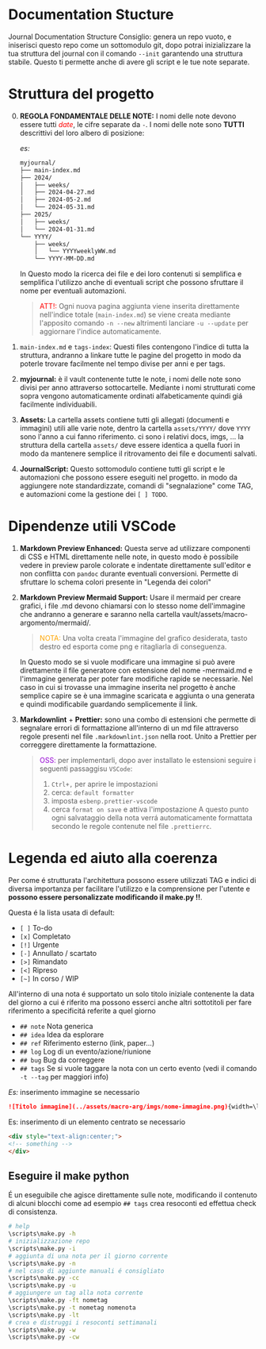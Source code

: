 # Documentation Stucture

Journal Documentation Structure
Consiglio: genera un repo vuoto, e iniserisci questo repo come un sottomodulo git, dopo potrai inizializzare la tua struttura del journal con il comando `--init` garantendo una struttura stabile. Questo ti permette anche di avere gli script e le tue note separate.

# Struttura del progetto

0. **REGOLA FONDAMENTALE DELLE NOTE:** I nomi delle note devono essere tutti <span style="color:red">_date_</span>, le cifre separate da `-`. I nomi delle note sono **TUTTI** descrittivi del loro albero di posizione:

   _es:_

   ```bash
   myjournal/
   ├── main-index.md
   ├── 2024/
   │   ├── weeks/
   │   ├── 2024-04-27.md
   │   ├── 2024-05-2.md
   │   └── 2024-05-31.md
   ├── 2025/
   │   ├── weeks/
   │   └── 2024-01-31.md
   └── YYYY/
       ├── weeks/
       │   └── YYYYweeklyWW.md
       └── YYYY-MM-DD.md
   ```

   In Questo modo la ricerca dei file e dei loro contenuti si semplifica e semplifica l'utilizzo anche di eventuali script che possono sfruttare il nome per eventuali automazioni.

   > <span style="color: red;">ATT!:</span> Ogni nuova pagina aggiunta viene inserita direttamente nell'indice totale (`main-index.md`) se viene creata mediante l'apposito comando `-n --new` altrimenti lanciare `-u --update` per aggiornare l'indice automaticamente.

1. `main-index.md` e `tags-index`: Questi files contengono l'indice di tutta la struttura, andranno a linkare tutte le pagine del progetto in modo da poterle trovare facilmente nel tempo divise per anni e per tags.

2. **myjournal:** è il vault contenente tutte le note, i nomi delle note sono divisi per anno attraverso sottocartelle. Mediante i nomi strutturati come sopra vengono automaticamente ordinati alfabeticamente quindi giá facilmente individuabili.

3. **Assets:** La cartella assets contiene tutti gli allegati (documenti e immagini) utili alle varie note, dentro la cartella `assets/YYYY/` dove `YYYY` sono l'anno a cui fanno riferimento. ci sono i relativi docs, imgs, ... la struttura della cartella `assets/` deve essere identica a quella fuori in modo da mantenere semplice il ritrovamento dei file e documenti salvati.

4. **JournalScript:** Questo sottomodulo contiene tutti gli script e le automazioni che possono essere eseguiti nel progetto. in modo da aggiungere note standardizzate, comandi di "segnalazione" come TAG, e automazioni come la gestione dei `[ ] TODO`.

# Dipendenze utili VSCode

1. **Markdown Preview Enhanced:** Questa serve ad utilizzare componenti di CSS e HTML direttamente nelle note, in questo modo è possibile vedere in preview parole colorate e indentate direttamente sull'editor e non conflitta con `pandoc` durante eventuali conversioni. Permette di sfruttare lo schema colori presente in "Legenda dei colori"

2. **Markdown Preview Mermaid Support:** Usare il mermaid per creare grafici, i file .md devono chiamarsi con lo stesso nome dell'immagine che andranno a generare e saranno nella cartella vault/assets/macro-argomento/mermaid/.

   > <span style="color: orange;">NOTA:</span> Una volta creata l'immagine del grafico desiderata, tasto destro ed esporta come png e ritagliarla di conseguenza.

   In Questo modo se si vuole modificare una immagine si può avere direttamente il file generatore con estensione del nome -mermaid.md e l'immagine generata per poter fare modifiche rapide se necessarie. Nel caso in cui si trovasse una immagine inserita nel progetto è anche semplice capire se è una immagine scaricata e aggiunta o una generata e quindi modificabile guardando semplicemente il link.

3. **Markdownlint** + **Prettier:** sono una combo di estensioni che permette di segnalare errori di formattazione all'interno di un md file attraverso regole presenti nel file `.markdownlint.json` nella root. Unito a Prettier per correggere direttamente la formattazione.

   > <span style="color: darkviolet;">OSS:</span> per implementarli, dopo aver installato le
   > estensioni seguire i seguenti passaggisu `VSCode`:
   >
   > 1. `Ctrl+,` per aprire le impostazioni
   > 2. cerca: `default formatter`
   > 3. imposta `esbenp.prettier-vscode`
   > 4. cerca `format on save` e attiva l'impostazione A questo punto ogni salvataggio della nota verrá automaticamente formattata secondo le regole contenute nel file `.prettierrc`.

# Legenda ed aiuto alla coerenza

Per come é strutturata l'architettura possono essere utilizzati TAG e indici di diversa importanza per facilitare l'utilizzo e la comprensione per l'utente e **possono essere personalizzate modificando il make.py !!**.

Questa é la lista usata di default:

- `[ ]` To-do
- `[x]` Completato
- `[!]` Urgente
- `[-]` Annullato / scartato
- `[>]` Rimandato
- `[<]` Ripreso
- `[~]` In corso / WIP

All'interno di una nota é supportato un solo titolo iniziale contenente la data del giorno a cui é riferito ma possono esserci anche altri sottotitoli per fare riferimento a specificitá referite a quel giorno

- `## note` Nota generica
- `## idea` Idea da esplorare
- `## ref` Riferimento esterno (link, paper...)
- `## log` Log di un evento/azione/riunione
- `## bug` Bug da correggere
- `## tags` Se si vuole taggare la nota con un certo evento (vedi il comando `-t --tag` per maggiori info)

_Es:_ inserimento immagine se necessario

```markdown
![Titolo immagine](../assets/macro-arg/imgs/nome-immagine.png){width=\linewidth}
```

Es: inserimento di un elemento centrato se necessario

```markdown
<div style="text-align:center;">
<!-- something -->
</div>
```

## Eseguire il make python

É un eseguibile che agisce direttamente sulle note, modificando il contenuto di alcuni blocchi come ad esempio `## tags` crea resoconti ed effettua check di consistenza.

```bash
# help
\scripts\make.py -h
# inizializzazione repo
\scripts\make.py -i
# aggiunta di una nota per il giorno corrente
\scripts\make.py -n
# nel caso di aggiunte manuali é consigliato
\scripts\make.py -cc
\scripts\make.py -u
# aggiungere un tag alla nota corrente
\scripts\make.py -ft nometag
\scripts\make.py -t nometag nomenota
\scripts\make.py -lt
# crea e distruggi i resoconti settimanali
\scripts\make.py -w
\scripts\make.py -cw
```
